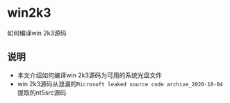 # win2k3
如何编译win 2k3源码

## 说明

- 本文介绍如何编译win 2k3源码为可用的系统光盘文件
- win 2k3源码从泄漏的`Microsoft leaked source code archive_2020-10-04`提取的nt5src源码